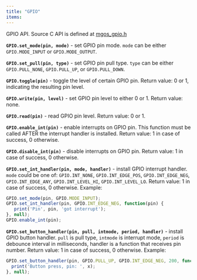 ```yaml
---
title: "GPIO"
items:
---
```


 GPIO API. Source C API is defined at
 [mgos_gpio.h](https://github.com/cesanta/mongoose-os/blob/master/fw/src/mgos_gpio.h)



 **`GPIO.set_mode(pin, mode)`** - set GPIO pin mode.
 `mode` can be either `GPIO.MODE_INPUT` or `GPIO.MODE_OUTPUT`.



 **`GPIO.set_pull(pin, type)`** - set GPIO pin pull type.
 `type` can be either `GPIO.PULL_NONE`, `GPIO.PULL_UP`, or `GPIO.PULL_DOWN`.



 **`GPIO.toggle(pin)`** - toggle the level of certain GPIO pin.
 Return value: 0 or 1, indicating the resulting pin level.



 **`GPIO.write(pin, level)`** - set GPIO pin level to either 0 or 1.
 Return value: none.



 **`GPIO.read(pin)`** - read GPIO pin level. Return value: 0 or 1.



 **`GPIO.enable_int(pin)`** - enable interrupts on GPIO pin.
 This function must be called AFTER the interrupt handler is installed.
 Return value: 1 in case of success, 0 otherwise.



 **`GPIO.disable_int(pin)`** - disable interrupts on GPIO pin.
 Return value: 1 in case of success, 0 otherwise.



 **`GPIO.set_int_handler(pin, mode, handler)`**  - install
 GPIO interrupt handler. `mode` could be one of: `GPIO.INT_NONE`,
 `GPIO.INT_EDGE_POS`, `GPIO.INT_EDGE_NEG`, `GPIO.INT_EDGE_ANY`,
 `GPIO.INT_LEVEL_HI`, `GPIO.INT_LEVEL_LO`.
 Return value: 1 in case of success, 0 otherwise.
 Example:
 ```javascript
 GPIO.set_mode(pin, GPIO.MODE_INPUT);
 GPIO.set_int_handler(pin, GPIO.INT_EDGE_NEG, function(pin) {
    print('Pin', pin, 'got interrupt');
 }, null);
 GPIO.enable_int(pin);
 ```



 **`GPIO.set_button_handler(pin, pull, intmode, period, handler)`**  - install
 GPIO button handler. `pull` is pull type, `intmode` is interrupt mode,
 `period` is debounce interval in milliseconds, handler is a function that
 receives pin number.
 Return value: 1 in case of success, 0 otherwise.
 Example:
 ```javascript
 GPIO.set_button_handler(pin, GPIO.PULL_UP, GPIO.INT_EDGE_NEG, 200, function(x) {
   print('Button press, pin: ', x);
 }, null);
 ```

